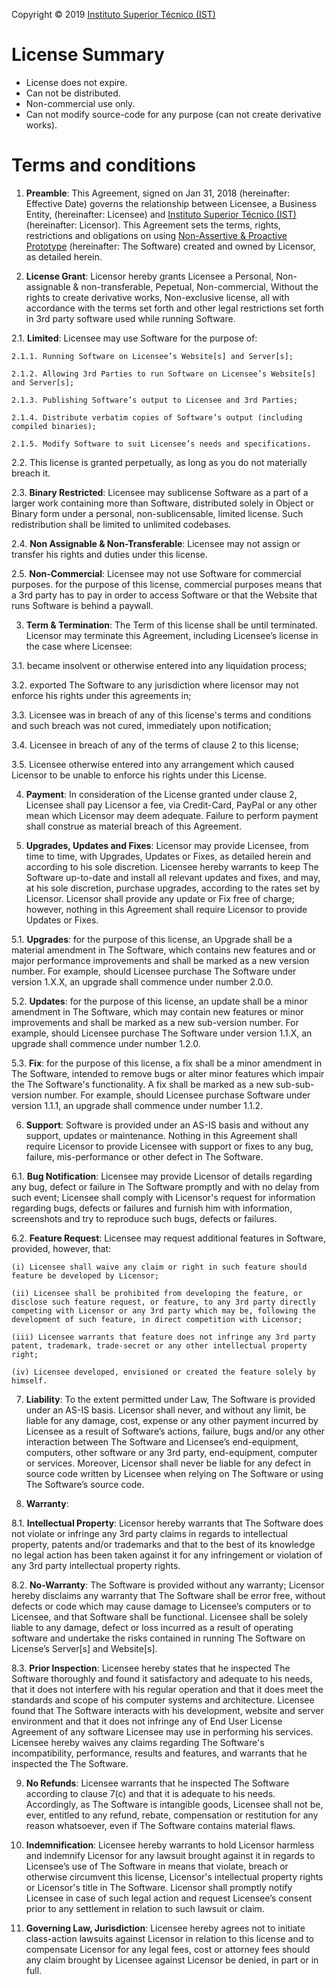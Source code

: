 Copyright © 2019 [Instituto Superior Técnico (IST)](https://tecnico.ulisboa.pt/)

# License Summary

* License does not expire.
* Can not be distributed.
* Non-commercial use only.
* Can not modify source-code for any purpose (can not create derivative works).


# Terms and conditions

1. **Preamble**: This Agreement, signed on Jan 31, 2018 (hereinafter: Effective Date) governs the relationship between Licensee, a Business Entity, (hereinafter: Licensee) and [Instituto Superior Técnico (IST)](https://tecnico.ulisboa.pt/en/) (hereinafter: Licensor). This Agreement sets the terms, rights, restrictions and obligations on using [Non-Assertive & Proactive Prototype](https://github.com/MIMBCD-UI/prototype-non-assertive-proactive) (hereinafter: The Software) created and owned by Licensor, as detailed herein.

2. **License Grant**: Licensor hereby grants Licensee a Personal, Non-assignable & non-transferable, Pepetual, Non-commercial, Without the rights to create derivative works, Non-exclusive license, all with accordance with the terms set forth and other legal restrictions set forth in 3rd party software used while running Software.

  2.1. **Limited**: Licensee may use Software for the purpose of:

    2.1.1. Running Software on Licensee’s Website[s] and Server[s];

    2.1.2. Allowing 3rd Parties to run Software on Licensee’s Website[s] and Server[s];

    2.1.3. Publishing Software’s output to Licensee and 3rd Parties;

    2.1.4. Distribute verbatim copies of Software’s output (including compiled binaries);

    2.1.5. Modify Software to suit Licensee’s needs and specifications.

  2.2. This license is granted perpetually, as long as you do not materially breach it.

  2.3. **Binary Restricted**: Licensee may sublicense Software as a part of a larger work containing more than Software, distributed solely in Object or Binary form under a personal, non-sublicensable, limited license. Such redistribution shall be limited to unlimited codebases.

  2.4. **Non Assignable & Non-Transferable**: Licensee may not assign or transfer his rights and duties under this license.

  2.5. **Non-Commercial**: Licensee may not use Software for commercial purposes. for the purpose of this license, commercial purposes means that a 3rd party has to pay in order to access Software or that the Website that runs Software is behind a paywall.

3. **Term & Termination**: The Term of this license shall be until terminated. Licensor may terminate this Agreement, including Licensee’s license in the case where Licensee:

  3.1. became insolvent or otherwise entered into any liquidation process;

  3.2. exported The Software to any jurisdiction where licensor may not enforce his rights under this agreements in;

  3.3. Licensee was in breach of any of this license's terms and conditions and such breach was not cured, immediately upon notification;

  3.4. Licensee in breach of any of the terms of clause 2 to this license;

  3.5. Licensee otherwise entered into any arrangement which caused Licensor to be unable to enforce his rights under this License.

4. **Payment**: In consideration of the License granted under clause 2, Licensee shall pay Licensor a fee, via Credit-Card, PayPal or any other mean which Licensor may deem adequate. Failure to perform payment shall construe as material breach of this Agreement.

5. **Upgrades, Updates and Fixes**: Licensor may provide Licensee, from time to time, with Upgrades, Updates or Fixes, as detailed herein and according to his sole discretion. Licensee hereby warrants to keep The Software up-to-date and install all relevant updates and fixes, and may, at his sole discretion, purchase upgrades, according to the rates set by Licensor. Licensor shall provide any update or Fix free of charge; however, nothing in this Agreement shall require Licensor to provide Updates or Fixes.

  5.1. **Upgrades**: for the purpose of this license, an Upgrade shall be a material amendment in The Software, which contains new features and or major performance improvements and shall be marked as a new version number. For example, should Licensee purchase The Software under version 1.X.X, an upgrade shall commence under number 2.0.0.

  5.2. **Updates**: for the purpose of this license, an update shall be a minor amendment in The Software, which may contain new features or minor improvements and shall be marked as a new sub-version number. For example, should Licensee purchase The Software under version 1.1.X, an upgrade shall commence under number 1.2.0.

  5.3. **Fix**: for the purpose of this license, a fix shall be a minor amendment in The Software, intended to remove bugs or alter minor features which impair the The Software's functionality. A fix shall be marked as a new sub-sub-version number. For example, should Licensee purchase Software under version 1.1.1, an upgrade shall commence under number 1.1.2.

6. **Support**: Software is provided under an AS-IS basis and without any support, updates or maintenance. Nothing in this Agreement shall require Licensor to provide Licensee with support or fixes to any bug, failure, mis-performance or other defect in The Software.

  6.1. **Bug Notification**: Licensee may provide Licensor of details regarding any bug, defect or failure in The Software promptly and with no delay from such event; Licensee shall comply with Licensor's request for information regarding bugs, defects or failures and furnish him with information, screenshots and try to reproduce such bugs, defects or failures.

  6.2. **Feature Request**: Licensee may request additional features in Software, provided, however, that:

    (i) Licensee shall waive any claim or right in such feature should feature be developed by Licensor;

    (ii) Licensee shall be prohibited from developing the feature, or disclose such feature request, or feature, to any 3rd party directly competing with Licensor or any 3rd party which may be, following the development of such feature, in direct competition with Licensor;

    (iii) Licensee warrants that feature does not infringe any 3rd party patent, trademark, trade-secret or any other intellectual property right;

    (iv) Licensee developed, envisioned or created the feature solely by himself.

7. **Liability**:  To the extent permitted under Law, The Software is provided under an AS-IS basis. Licensor shall never, and without any limit, be liable for any damage, cost, expense or any other payment incurred by Licensee as a result of Software’s actions, failure, bugs and/or any other interaction between The Software  and Licensee’s end-equipment, computers, other software or any 3rd party, end-equipment, computer or services.  Moreover, Licensor shall never be liable for any defect in source code written by Licensee when relying on The Software or using The Software’s source code.

8. **Warranty**:

  8.1. **Intellectual Property**: Licensor hereby warrants that The Software does not violate or infringe any 3rd party claims in regards to intellectual property, patents and/or trademarks and that to the best of its knowledge no legal action has been taken against it for any infringement or violation of any 3rd party intellectual property rights.

  8.2. **No-Warranty**: The Software is provided without any warranty; Licensor hereby disclaims any warranty that The Software shall be error free, without defects or code which may cause damage to Licensee’s computers or to Licensee, and that Software shall be functional. Licensee shall be solely liable to any damage, defect or loss incurred as a result of operating software and undertake the risks contained in running The Software on License’s Server[s] and Website[s].

  8.3. **Prior Inspection**: Licensee hereby states that he inspected The Software thoroughly and found it satisfactory and adequate to his needs, that it does not interfere with his regular operation and that it does meet the standards and scope of his computer systems and architecture. Licensee found that The Software interacts with his development, website and server environment and that it does not infringe any of End User License Agreement of any software Licensee may use in performing his services. Licensee hereby waives any claims regarding The Software's incompatibility, performance, results and features, and warrants that he inspected the The Software.

9. **No Refunds**: Licensee warrants that he inspected The Software according to clause 7(c) and that it is adequate to his needs. Accordingly, as The Software is intangible goods, Licensee shall not be, ever, entitled to any refund, rebate, compensation or restitution for any reason whatsoever, even if The Software contains material flaws.

10. **Indemnification**: Licensee hereby warrants to hold Licensor harmless and indemnify Licensor for any lawsuit brought against it in regards to Licensee’s use of The Software in means that violate, breach or otherwise circumvent this license, Licensor's intellectual property rights or Licensor's title in The Software. Licensor shall promptly notify Licensee in case of such legal action and request Licensee’s consent prior to any settlement in relation to such lawsuit or claim.

11. **Governing Law, Jurisdiction**: Licensee hereby agrees not to initiate class-action lawsuits against Licensor in relation to this license and to compensate Licensor for any legal fees, cost or attorney fees should any claim brought by Licensee against Licensor be denied, in part or in full.
